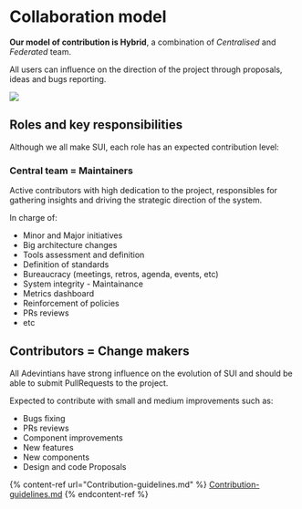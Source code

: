# Collaboration model

**Our model of contribution is Hybrid**, a combination of _Centralised_ and _Federated_ team.

All users can influence on the direction of the project through proposals, ideas and bugs reporting.

![](https://raw.githubusercontent.com/turolopezsanabria/design-systems-playbook/master/ASSETS/mixed-contribution.png)

## Roles and key responsibilities

Although we all make SUI, each role has an expected contribution level:

### Central team = Maintainers

Active contributors with high dedication to the project, responsibles for gathering insights and driving the strategic direction of the system.

In charge of:

* Minor and Major initiatives
* Big architecture changes
* Tools assessment and definition
* Definition of standards
* Bureaucracy (meetings, retros, agenda, events, etc)
* System integrity - Maintainance
* Metrics dashboard
* Reinforcement of policies
* PRs reviews
* etc

## Contributors = Change makers

All Adevintians have strong influence on the evolution of SUI and should be able to submit PullRequests to the project.

Expected to contribute with small and medium improvements such as:

* Bugs fixing
* PRs reviews
* Component improvements
* New features
* New components
* Design and code Proposals

{% content-ref url="Contribution-guidelines.md" %}
[Contribution-guidelines.md](Contribution-guidelines.md)
{% endcontent-ref %}

